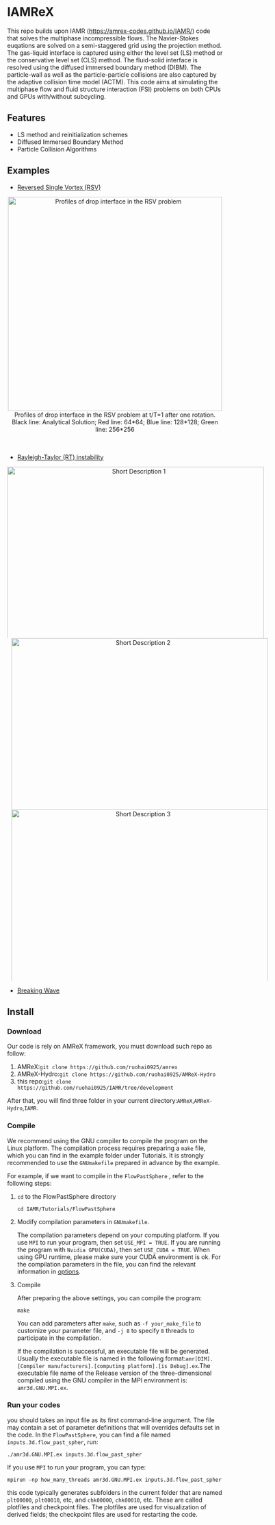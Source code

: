# IAMReX

This repo builds upon IAMR (https://amrex-codes.github.io/IAMR/) code that solves the multiphase incompressible flows. The Navier-Stokes euqations are solved on a semi-staggered grid using the projection method. The gas-liquid interface is captured using either the level set (LS) method or the conservative level set (CLS) method. The fluid-solid interface is resolved using the diffused immersed boundary method (DIBM). The particle-wall as well as the particle-particle collisions are also captured by the adaptive collision
time model (ACTM). This code aims at simulating the multiphase flow and fluid structure interaction (FSI) problems on both CPUs and GPUs with/without subcycling.

## Features

- LS method and reinitialization schemes
- Diffused Immersed Boundary Method
- Particle Collision Algorithms

## Examples

- [Reversed Single Vortex (RSV)](./Tutorials/RSV/)

<div align="center">
    <img src="./README_figures/RSV.jpeg" alt="Profiles of drop interface in the RSV problem" width="500">
    <br>
    <figcaption style="text-align:center;">Profiles of drop interface in the RSV problem at t/T=1 after one rotation. Black line: Analytical Solution; Red line: 64*64; Blue line: 128*128; Green line: 256*256</figcaption>
    <br>
    <br>
</div>

- [Rayleigh-Taylor (RT) instability](./Tutorials/RayleighTaylor_LS/)

<div align="center">
    <!-- First Image -->
    <div style="display:inline-block; margin-right:10px; vertical-align:top; width:600px; height:400px; overflow:hidden;">
        <img src="./README_figures/RT_IAMR.png" alt="Short Description 1" width="600">
        <br>
        <figcaption>Density profile at t/T=2.42 using IAMR convective scheme.</figcaption>
        <br>
        <br>        
    </div>
    <!-- Second Image -->    
    <div style="display:inline-block; margin-left:10px; vertical-align:top; width:600px; height:400px; overflow:hidden;">
        <img src="./README_figures/RT_LSAMR.png" alt="Short Description 2" width="600">
        <br>
        <figcaption>Density profile at t/T=2.42 using LS method.</figcaption>
        <br>
        <br>
    </div>
    <!-- Third Image -->    
    <div style="display:inline-block; margin-left:10px; vertical-align:top; width:600px; height:400px; overflow:hidden;">
        <img src="./README_figures/RT_tip.png" alt="Short Description 3" width="600">
        <br>
        <figcaption>Comparison of the tip locations of the falling fluid and the rising fluid.</figcaption>
        <br>
        <br>
    </div>
</div>

- [Breaking Wave](./Tutorials/BreakingWave_LS/)

## Install

### Download

Our code is rely on AMReX framework, you must download such repo as follow: 

1. AMReX:`git clone https://github.com/ruohai0925/amrex`
2. AMReX-Hydro:`git clone https://github.com/ruohai0925/AMReX-Hydro`
3. this repo:`git clone https://github.com/ruohai0925/IAMR/tree/development`

After that, you will find three folder in your current directory:`AMReX`,`AMReX-Hydro`,`IAMR`.

### Compile

We recommend using the GNU compiler to compile the program on the Linux platform. The compilation process requires preparing a `make` file, which you can find in the example folder under Tutorials. It is strongly recommended to use the `GNUmakefile` prepared in advance by the example.

For example, if we want to compile in the `FlowPastSphere` , refer to the following steps:

1. `cd` to the FlowPastSphere directory

    ```shell
    cd IAMR/Tutorials/FlowPastSphere
    ```

2. Modify compilation parameters in `GNUmakefile`.

   The compilation parameters depend on your computing platform. If you use `MPI` to run your program, then set `USE_MPI = TRUE`. If you are running the program with `Nvidia GPU(CUDA)`, then set `USE_CUDA = TRUE`. When using GPU runtime, please make sure your CUDA environment is ok. For the compilation parameters in the file, you can find the relevant information in [options](https://amrex-fluids.github.io/IAMR/Getting_Started.html#building-the-code).
   
3. Compile

   After preparing the above settings, you can compile the program:

   ```shell
   make
   ```

   You can add parameters after `make`, such as `-f your_make_file` to customize your parameter file, and `-j 8` to specify `8` threads to participate in the compilation.

   If the compilation is successful, an executable file will be generated. Usually the executable file is named in the following format:`amr[DIM].[Compiler manufacturers].[computing platform].[is Debug].ex`.The executable file name of the Release version of the three-dimensional compiled using the GNU compiler in the MPI environment is: `amr3d.GNU.MPI.ex`.
   

### Run your codes

you should takes an input file as its first command-line argument.  The file may contain a set of parameter definitions that will overrides defaults set in the code. In the `FlowPastSphere`, you can find a file named `inputs.3d.flow_past_spher`, run:

```shell
./amr3d.GNU.MPI.ex inputs.3d.flow_past_spher
```

If you use `MPI` to run your program, you can type:

```shell
mpirun -np how_many_threads amr3d.GNU.MPI.ex inputs.3d.flow_past_spher
```

this code typically generates subfolders in the current folder that are named `plt00000`, `plt00010`, etc, and `chk00000`, `chk00010`, etc. These are called plotfiles and checkpoint files. The plotfiles are used for visualization of derived fields; the checkpoint files are used for restarting the code. 

​    

​    